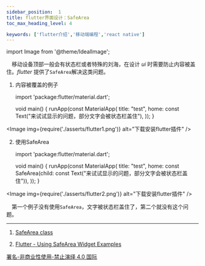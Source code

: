```yaml
---
sidebar_position:  1
title: flutter界面设计：SafeArea
toc_max_heading_level: 4

keywords: ['flutter介绍','移动端编程','react native']
---
```


import Image from '@theme/IdealImage';

 移动设备顶部一般会有状态栏或者特殊的刘海，在设计 _ui_ 时需要防止内容被盖住。_flutter_ 提供了`SafeArea`解决这类问题。

1.  内容被覆盖的例子


    import 'package:flutter/material.dart';

    void main() {
      runApp(const MaterialApp(
        title: "test",
        home: const Text("来试试显示的问题，部分文字会被状态栏盖住"),
      ));
    }

<Image img={require('./asserts/flutter1.png')} alt="下载安装flutter插件" /> <br />

2.  使用SafeArea


    import 'package:flutter/material.dart';

    void main() {
      runApp(const MaterialApp(
        title: "test",
        home: const SafeArea(child: const Text("来试试显示的问题，部分文字会被状态栏盖住")),
      ));
    }


<Image img={require('./asserts/flutter2.png')} alt="下载安装flutter插件" /> <br />


 第一个例子没有使用`SafeArea`，文字被状态栏盖住了，第二个就没有这个问题。

* * *

1.  [SafeArea class](https://api.flutter.dev/flutter/widgets/SafeArea-class.html)

2.  [Flutter - Using SafeArea Widget Examples](https://www.woolha.com/tutorials/flutter-using-safearea-widget-examples)

[署名-非商业性使用-禁止演绎 4.0 国际](https://creativecommons.org/licenses/by-nc-nd/4.0/deed.zh)

